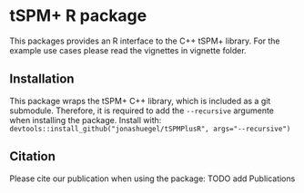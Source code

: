 # tSPM+ R package
This packages provides an R interface to the C++ tSPM+ library.
For the example use cases please read the vignettes in vignette folder.

## Installation
This package wraps the tSPM+ C++ library, which is included as a git submodule. Therefore, it is required to add the `--recursive` argumente when installing the package.
Install with:
`devtools::install_github("jonashuegel/tSPMPlusR", args="--recursive")`

## Citation
Please cite our publication when using the package: TODO add Publications